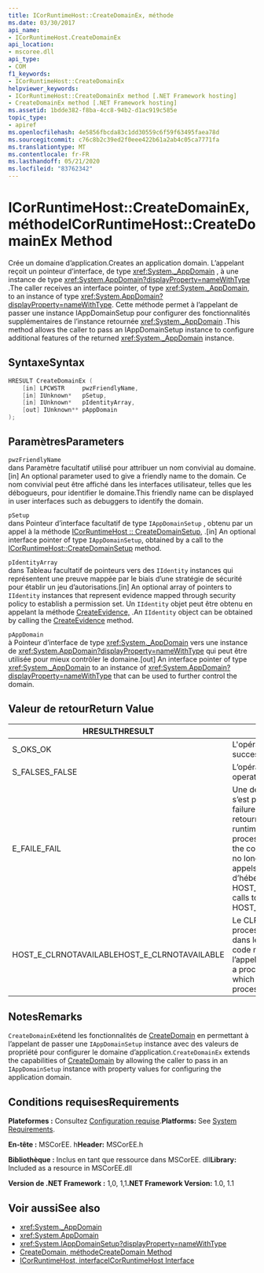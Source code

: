 ```yaml
---
title: ICorRuntimeHost::CreateDomainEx, méthode
ms.date: 03/30/2017
api_name:
- ICorRuntimeHost.CreateDomainEx
api_location:
- mscoree.dll
api_type:
- COM
f1_keywords:
- ICorRuntimeHost::CreateDomainEx
helpviewer_keywords:
- ICorRuntimeHost::CreateDomainEx method [.NET Framework hosting]
- CreateDomainEx method [.NET Framework hosting]
ms.assetid: 1bdde382-f8ba-4cc8-94b2-d1ac919c585e
topic_type:
- apiref
ms.openlocfilehash: 4e5856fbcda83c1dd30559c6f59f63495faea78d
ms.sourcegitcommit: c76c8b2c39ed2f0eee422b61a2ab4c05ca7771fa
ms.translationtype: MT
ms.contentlocale: fr-FR
ms.lasthandoff: 05/21/2020
ms.locfileid: "83762342"
---
```

# <a name="icorruntimehostcreatedomainex-method"></a><span data-ttu-id="1eaf0-102">ICorRuntimeHost::CreateDomainEx, méthode</span><span class="sxs-lookup"><span data-stu-id="1eaf0-102">ICorRuntimeHost::CreateDomainEx Method</span></span>
<span data-ttu-id="1eaf0-103">Crée un domaine d’application.</span><span class="sxs-lookup"><span data-stu-id="1eaf0-103">Creates an application domain.</span></span> <span data-ttu-id="1eaf0-104">L’appelant reçoit un pointeur d’interface, de type <xref:System._AppDomain> , à une instance de type <xref:System.AppDomain?displayProperty=nameWithType> .</span><span class="sxs-lookup"><span data-stu-id="1eaf0-104">The caller receives an interface pointer, of type <xref:System._AppDomain>, to an instance of type <xref:System.AppDomain?displayProperty=nameWithType>.</span></span> <span data-ttu-id="1eaf0-105">Cette méthode permet à l’appelant de passer une instance IAppDomainSetup pour configurer des fonctionnalités supplémentaires de l’instance retournée <xref:System._AppDomain> .</span><span class="sxs-lookup"><span data-stu-id="1eaf0-105">This method allows the caller to pass an IAppDomainSetup instance to configure additional features of the returned <xref:System._AppDomain> instance.</span></span>  
  
## <a name="syntax"></a><span data-ttu-id="1eaf0-106">Syntaxe</span><span class="sxs-lookup"><span data-stu-id="1eaf0-106">Syntax</span></span>  
  
```cpp  
HRESULT CreateDomainEx (  
    [in] LPCWSTR     pwzFriendlyName,  
    [in] IUnknown*   pSetup,  
    [in] IUnknown*   pIdentityArray,  
    [out] IUnknown** pAppDomain  
);  
```  
  
## <a name="parameters"></a><span data-ttu-id="1eaf0-107">Paramètres</span><span class="sxs-lookup"><span data-stu-id="1eaf0-107">Parameters</span></span>  
 `pwzFriendlyName`  
 <span data-ttu-id="1eaf0-108">dans Paramètre facultatif utilisé pour attribuer un nom convivial au domaine.</span><span class="sxs-lookup"><span data-stu-id="1eaf0-108">[in] An optional parameter used to give a friendly name to the domain.</span></span> <span data-ttu-id="1eaf0-109">Ce nom convivial peut être affiché dans les interfaces utilisateur, telles que les débogueurs, pour identifier le domaine.</span><span class="sxs-lookup"><span data-stu-id="1eaf0-109">This friendly name can be displayed in user interfaces such as debuggers to identify the domain.</span></span>  
  
 `pSetup`  
 <span data-ttu-id="1eaf0-110">dans Pointeur d’interface facultatif de type `IAppDomainSetup` , obtenu par un appel à la méthode [ICorRuntimeHost :: CreateDomainSetup,](icorruntimehost-createdomainsetup-method.md) .</span><span class="sxs-lookup"><span data-stu-id="1eaf0-110">[in] An optional interface pointer of type `IAppDomainSetup`, obtained by a call to the [ICorRuntimeHost::CreateDomainSetup](icorruntimehost-createdomainsetup-method.md) method.</span></span>  
  
 `pIdentityArray`  
 <span data-ttu-id="1eaf0-111">dans Tableau facultatif de pointeurs vers des `IIdentity` instances qui représentent une preuve mappée par le biais d’une stratégie de sécurité pour établir un jeu d’autorisations.</span><span class="sxs-lookup"><span data-stu-id="1eaf0-111">[in] An optional array of pointers to `IIdentity` instances that represent evidence mapped through security policy to establish a permission set.</span></span> <span data-ttu-id="1eaf0-112">Un `IIdentity` objet peut être obtenu en appelant la méthode [CreateEvidence,](icorruntimehost-createevidence-method.md) .</span><span class="sxs-lookup"><span data-stu-id="1eaf0-112">An `IIdentity` object can be obtained by calling the [CreateEvidence](icorruntimehost-createevidence-method.md) method.</span></span>  
  
 `pAppDomain`  
 <span data-ttu-id="1eaf0-113">à Pointeur d’interface de type <xref:System._AppDomain> vers une instance de <xref:System.AppDomain?displayProperty=nameWithType> qui peut être utilisée pour mieux contrôler le domaine.</span><span class="sxs-lookup"><span data-stu-id="1eaf0-113">[out] An interface pointer of type <xref:System._AppDomain> to an instance of <xref:System.AppDomain?displayProperty=nameWithType> that can be used to further control the domain.</span></span>  
  
## <a name="return-value"></a><span data-ttu-id="1eaf0-114">Valeur de retour</span><span class="sxs-lookup"><span data-stu-id="1eaf0-114">Return Value</span></span>  
  
|<span data-ttu-id="1eaf0-115">HRESULT</span><span class="sxs-lookup"><span data-stu-id="1eaf0-115">HRESULT</span></span>|<span data-ttu-id="1eaf0-116">Description</span><span class="sxs-lookup"><span data-stu-id="1eaf0-116">Description</span></span>|  
|-------------|-----------------|  
|<span data-ttu-id="1eaf0-117">S_OK</span><span class="sxs-lookup"><span data-stu-id="1eaf0-117">S_OK</span></span>|<span data-ttu-id="1eaf0-118">L'opération a réussi.</span><span class="sxs-lookup"><span data-stu-id="1eaf0-118">The operation was successful.</span></span>|  
|<span data-ttu-id="1eaf0-119">S_FALSE</span><span class="sxs-lookup"><span data-stu-id="1eaf0-119">S_FALSE</span></span>|<span data-ttu-id="1eaf0-120">L’opération n’a pas pu se terminer.</span><span class="sxs-lookup"><span data-stu-id="1eaf0-120">The operation failed to complete.</span></span>|  
|<span data-ttu-id="1eaf0-121">E_FAIL</span><span class="sxs-lookup"><span data-stu-id="1eaf0-121">E_FAIL</span></span>|<span data-ttu-id="1eaf0-122">Une défaillance catastrophique inconnue s’est produite.</span><span class="sxs-lookup"><span data-stu-id="1eaf0-122">An unknown, catastrophic failure occurred.</span></span> <span data-ttu-id="1eaf0-123">Si une méthode retourne E_FAIL, le common language runtime (CLR) n’est plus utilisable dans le processus.</span><span class="sxs-lookup"><span data-stu-id="1eaf0-123">If a method returns E_FAIL, the common language runtime (CLR) is no longer usable in the process.</span></span> <span data-ttu-id="1eaf0-124">Les appels suivants à des API d’hébergement retournent HOST_E_CLRNOTAVAILABLE.</span><span class="sxs-lookup"><span data-stu-id="1eaf0-124">Subsequent calls to any hosting APIs return HOST_E_CLRNOTAVAILABLE.</span></span>|  
|<span data-ttu-id="1eaf0-125">HOST_E_CLRNOTAVAILABLE</span><span class="sxs-lookup"><span data-stu-id="1eaf0-125">HOST_E_CLRNOTAVAILABLE</span></span>|<span data-ttu-id="1eaf0-126">Le CLR n’a pas été chargé dans un processus, ou le CLR est dans un État dans lequel il ne peut pas exécuter de code managé ou traiter correctement l’appel.</span><span class="sxs-lookup"><span data-stu-id="1eaf0-126">The CLR has not been loaded into a process, or the CLR is in a state in which it cannot run managed code or process the call successfully.</span></span>|  
  
## <a name="remarks"></a><span data-ttu-id="1eaf0-127">Notes</span><span class="sxs-lookup"><span data-stu-id="1eaf0-127">Remarks</span></span>  
 <span data-ttu-id="1eaf0-128">`CreateDomainEx`étend les fonctionnalités de [CreateDomain](icorruntimehost-createdomain-method.md) en permettant à l’appelant de passer une `IAppDomainSetup` instance avec des valeurs de propriété pour configurer le domaine d’application.</span><span class="sxs-lookup"><span data-stu-id="1eaf0-128">`CreateDomainEx` extends the capabilities of [CreateDomain](icorruntimehost-createdomain-method.md) by allowing the caller to pass in an `IAppDomainSetup` instance with property values for configuring the application domain.</span></span>  
  
## <a name="requirements"></a><span data-ttu-id="1eaf0-129">Conditions requises</span><span class="sxs-lookup"><span data-stu-id="1eaf0-129">Requirements</span></span>  
 <span data-ttu-id="1eaf0-130">**Plateformes :** Consultez [Configuration requise](../../get-started/system-requirements.md).</span><span class="sxs-lookup"><span data-stu-id="1eaf0-130">**Platforms:** See [System Requirements](../../get-started/system-requirements.md).</span></span>  
  
 <span data-ttu-id="1eaf0-131">**En-tête :** MSCorEE. h</span><span class="sxs-lookup"><span data-stu-id="1eaf0-131">**Header:** MSCorEE.h</span></span>  
  
 <span data-ttu-id="1eaf0-132">**Bibliothèque :** Inclus en tant que ressource dans MSCorEE. dll</span><span class="sxs-lookup"><span data-stu-id="1eaf0-132">**Library:** Included as a resource in MSCorEE.dll</span></span>  
  
 <span data-ttu-id="1eaf0-133">**Version de .NET Framework :** 1,0, 1,1</span><span class="sxs-lookup"><span data-stu-id="1eaf0-133">**.NET Framework Version:** 1.0, 1.1</span></span>  
  
## <a name="see-also"></a><span data-ttu-id="1eaf0-134">Voir aussi</span><span class="sxs-lookup"><span data-stu-id="1eaf0-134">See also</span></span>

- <xref:System._AppDomain>
- <xref:System.AppDomain>
- <xref:System.IAppDomainSetup?displayProperty=nameWithType>
- [<span data-ttu-id="1eaf0-135">CreateDomain, méthode</span><span class="sxs-lookup"><span data-stu-id="1eaf0-135">CreateDomain Method</span></span>](icorruntimehost-createdomain-method.md)
- [<span data-ttu-id="1eaf0-136">ICorRuntimeHost, interface</span><span class="sxs-lookup"><span data-stu-id="1eaf0-136">ICorRuntimeHost Interface</span></span>](icorruntimehost-interface.md)

